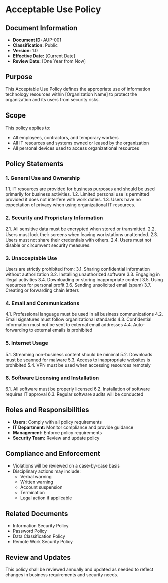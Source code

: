 # Acceptable Use Policy

## Document Information
- **Document ID:** AUP-001
- **Classification:** Public
- **Version:** 1.0
- **Effective Date:** [Current Date]
- **Review Date:** [One Year from Now]

## Purpose
This Acceptable Use Policy defines the appropriate use of information technology resources within [Organization Name] to protect the organization and its users from security risks.

## Scope
This policy applies to:
- All employees, contractors, and temporary workers
- All IT resources and systems owned or leased by the organization
- All personal devices used to access organizational resources

## Policy Statements

### 1. General Use and Ownership
1.1. IT resources are provided for business purposes and should be used primarily for business activities.
1.2. Limited personal use is permitted provided it does not interfere with work duties.
1.3. Users have no expectation of privacy when using organizational IT resources.

### 2. Security and Proprietary Information
2.1. All sensitive data must be encrypted when stored or transmitted.
2.2. Users must lock their screens when leaving workstations unattended.
2.3. Users must not share their credentials with others.
2.4. Users must not disable or circumvent security measures.

### 3. Unacceptable Use
Users are strictly prohibited from:
3.1. Sharing confidential information without authorization
3.2. Installing unauthorized software
3.3. Engaging in illegal activities
3.4. Downloading or storing inappropriate content
3.5. Using resources for personal profit
3.6. Sending unsolicited email (spam)
3.7. Creating or forwarding chain letters

### 4. Email and Communications
4.1. Professional language must be used in all business communications
4.2. Email signatures must follow organizational standards
4.3. Confidential information must not be sent to external email addresses
4.4. Auto-forwarding to external emails is prohibited

### 5. Internet Usage
5.1. Streaming non-business content should be minimal
5.2. Downloads must be scanned for malware
5.3. Access to inappropriate websites is prohibited
5.4. VPN must be used when accessing resources remotely

### 6. Software Licensing and Installation
6.1. All software must be properly licensed
6.2. Installation of software requires IT approval
6.3. Regular software audits will be conducted

## Roles and Responsibilities
- **Users:** Comply with all policy requirements
- **IT Department:** Monitor compliance and provide guidance
- **Management:** Enforce policy requirements
- **Security Team:** Review and update policy

## Compliance and Enforcement
- Violations will be reviewed on a case-by-case basis
- Disciplinary actions may include:
  - Verbal warning
  - Written warning
  - Account suspension
  - Termination
  - Legal action if applicable

## Related Documents
- Information Security Policy
- Password Policy
- Data Classification Policy
- Remote Work Security Policy

## Review and Updates
This policy shall be reviewed annually and updated as needed to reflect changes in business requirements and security needs.
